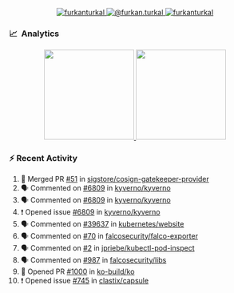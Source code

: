 <p align="center">
  <a href="https://linkedin.com/in/furkanturkal" target="blank">
    <img src="https://img.shields.io/badge/linkedin-%230077B5.svg?&style=for-the-badge&logo=linkedin&logoColor=white" alt="furkanturkal" />
  </a>
  <a href="https://medium.com/@furkan.turkal" target="blank">
    <img src="https://img.shields.io/badge/medium-%2312100E.svg?&style=for-the-badge&logo=medium&logoColor=white" alt="@furkan.turkal" />
  </a>
  <a href="https://twitter.com/furkanturkaI" target="blank">
    <img src="https://img.shields.io/badge/Twitter-1DA1F2?style=for-the-badge&logo=twitter&logoColor=white" alt="furkanturkaI" />
  </a>
</p>

### 📈 &nbsp;Analytics

<p align="center">
  <a href="https://coderstats.net/github/#Dentrax">
    <img height="180em" src="https://github-readme-stats-eight-theta.vercel.app/api?username=Dentrax&show_icons=true&theme=algolia&include_all_commits=true&count_private=true&line_height=26"/>
    <img height="180em" src="https://github-readme-stats-eight-theta.vercel.app/api/top-langs/?username=Dentrax&layout=compact&langs_count=8&theme=algolia&line_height=26"/>
  </a>
</p>

### :zap: Recent Activity

<!--START_SECTION:activity-->
1. 🎉 Merged PR [#51](https://github.com/sigstore/cosign-gatekeeper-provider/pull/51) in [sigstore/cosign-gatekeeper-provider](https://github.com/sigstore/cosign-gatekeeper-provider)
2. 🗣 Commented on [#6809](https://github.com/kyverno/kyverno/issues/6809) in [kyverno/kyverno](https://github.com/kyverno/kyverno)
3. 🗣 Commented on [#6809](https://github.com/kyverno/kyverno/issues/6809) in [kyverno/kyverno](https://github.com/kyverno/kyverno)
4. ❗️ Opened issue [#6809](https://github.com/kyverno/kyverno/issues/6809) in [kyverno/kyverno](https://github.com/kyverno/kyverno)
5. 🗣 Commented on [#39637](https://github.com/kubernetes/website/issues/39637) in [kubernetes/website](https://github.com/kubernetes/website)
6. 🗣 Commented on [#70](https://github.com/falcosecurity/falco-exporter/issues/70) in [falcosecurity/falco-exporter](https://github.com/falcosecurity/falco-exporter)
7. 🗣 Commented on [#2](https://github.com/jpriebe/kubectl-pod-inspect/issues/2) in [jpriebe/kubectl-pod-inspect](https://github.com/jpriebe/kubectl-pod-inspect)
8. 🗣 Commented on [#987](https://github.com/falcosecurity/libs/issues/987) in [falcosecurity/libs](https://github.com/falcosecurity/libs)
9. 💪 Opened PR [#1000](https://github.com/ko-build/ko/pull/1000) in [ko-build/ko](https://github.com/ko-build/ko)
10. ❗️ Opened issue [#745](https://github.com/clastix/capsule/issues/745) in [clastix/capsule](https://github.com/clastix/capsule)
<!--END_SECTION:activity-->
